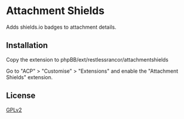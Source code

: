 # Attachment Shields

Adds shields.io badges to attachment details.

## Installation

Copy the extension to phpBB/ext/restlessrancor/attachmentshields

Go to "ACP" > "Customise" > "Extensions" and enable the "Attachment Shields" extension.

## License

[GPLv2](license.txt)
